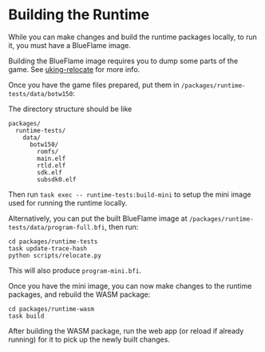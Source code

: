 # Building the Runtime

While you can make changes and build the runtime packages locally,
to run it, you must have a BlueFlame image.

Building the BlueFlame image requires you to dump some parts of the game.
See [uking-relocate](https://github.com/Pistonight/symbotw/tree/main/packages/uking-relocate)
for more info.

Once you have the game files prepared, put them in `/packages/runtime-tests/data/botw150`:

The directory structure should be like
```
packages/
  runtime-tests/
    data/
      botw150/
        romfs/
        main.elf
        rtld.elf
        sdk.elf
        subsdk0.elf
```

Then run `task exec -- runtime-tests:build-mini` to setup the mini image
used for running the runtime locally.

Alternatively, you can put the built BlueFlame image at `/packages/runtime-tests/data/program-full.bfi`, then run:

```
cd packages/runtime-tests
task update-trace-hash
python scripts/relocate.py
```

This will also produce `program-mini.bfi`.

Once you have the mini image, you can now make changes to the runtime packages,
and rebuild the WASM package:
```
cd packages/runtime-wasm
task build
```

After building the WASM package, run the web app (or reload if already running)
for it to pick up the newly built changes.
